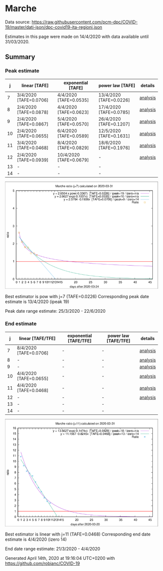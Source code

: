 # Marche


Data source: https://raw.githubusercontent.com/pcm-dpc/COVID-19/master/dati-json/dpc-covid19-ita-regioni.json

Estimates in this page were made on 14/4/2020 with data available until 31/03/2020.


## Summary 

### Peak estimate 
|j|linear [TAFE]|exponential [TAFE]|power law [TAFE]|details|
|---|----|-----------|---------|-------|
|7|3/4/2020 [TAFE=0.0706]|4/4/2020 [TAFE=0.0535]|13/4/2020 [TAFE=0.0226]|[analysis](COVID-19_marche_j7_2020-03-31.md)|
|8|2/4/2020 [TAFE=0.0878]|4/4/2020 [TAFE=0.0623]|17/4/2020 [TAFE=0.0785]|[analysis](COVID-19_marche_j8_2020-03-31.md)|
|9|2/4/2020 [TAFE=0.0867]|5/4/2020 [TAFE=0.0570]|26/4/2020 [TAFE=0.1207]|[analysis](COVID-19_marche_j9_2020-03-31.md)|
|10|2/4/2020 [TAFE=0.0655]|6/4/2020 [TAFE=0.0589]|12/5/2020 [TAFE=0.1631]|[analysis](COVID-19_marche_j10_2020-03-31.md)|
|11|3/4/2020 [TAFE=0.0468]|8/4/2020 [TAFE=0.0829]|18/6/2020 [TAFE=0.1976]|[analysis](COVID-19_marche_j11_2020-03-31.md)|
|12|2/4/2020 [TAFE=0.0939]|10/4/2020 [TAFE=0.0679]|-|[analysis](COVID-19_marche_j12_2020-03-31.md)|
|13|-|-|-||
|14|-|-|-||

![best peak estimate](COVID-19_marche_j7_2020-03-31.png)

Best estimator is pow with j=7 (TAFE=0.0226)
Corresponding peak date estimate is 13/4/2020 (ipeak 19)


Peak date range estimate: 25/3/2020 - 22/6/2020

### End estimate 
|j|linear [TAFE/TFE]|exponential [TAFE/TFE]|power law [TAFE/TFE]|details|
|---|----|-----------|---------|-------|
|7|8/4/2020 [TAFE=0.0706]|-|-|[analysis](COVID-19_marche_j7_2020-03-31.md)|
|8|-|-|-|[analysis](COVID-19_marche_j8_2020-03-31.md)|
|9|-|-|-|[analysis](COVID-19_marche_j9_2020-03-31.md)|
|10|4/4/2020 [TAFE=0.0655]|-|-|[analysis](COVID-19_marche_j10_2020-03-31.md)|
|11|4/4/2020 [TAFE=0.0468]|-|-|[analysis](COVID-19_marche_j11_2020-03-31.md)|
|12|-|-|-|[analysis](COVID-19_marche_j12_2020-03-31.md)|
|13|-|-|-||
|14|-|-|-||

![best zero estimate](COVID-19_marche_j11_2020-03-31.png)

Best estimator is linear with j=11 (TAFE=0.0468)
Corresponding end date estimate is 4/4/2020 (izero 14)


End date range estimate: 21/3/2020 - 4/4/2020

Generated April 14th, 2020 at 19:16:04 UTC+0200 with https://github.com/robianc/COVID-19
